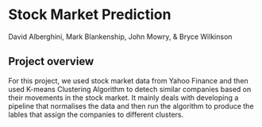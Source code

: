 # Stock Market Prediction



David Alberghini, Mark Blankenship, John Mowry, & Bryce Wilkinson

## Project overview
For this project, we used stock market data from Yahoo Finance and then used K-means Clustering Algorithm to detech similar companies based on their movements in the stock market. It mainly deals with developing a pipeline that normalises the data and then run the algorithm to produce the lables that assign the companies to different clusters. 

